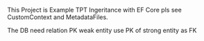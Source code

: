 This Project is Example TPT Ingeritance with EF Core pls see CustomContext and MetadataFiles.

The DB need relation PK weak entity use PK of strong entity as FK

